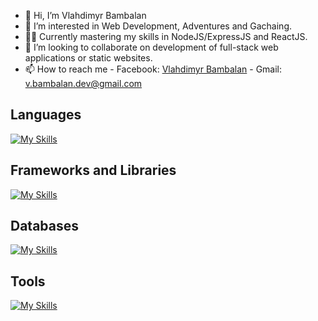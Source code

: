 - 👋 Hi, I’m Vlahdimyr Bambalan
- 👀 I’m interested in Web Development, Adventures and Gachaing.
- 👨‍💻 Currently mastering my skills in NodeJS/ExpressJS and ReactJS.
- 💞️ I’m looking to collaborate on development of full-stack web applications or static websites.
- 📫 How to reach me 
      - Facebook: [Vlahdimyr Bambalan](https://www.facebook.com/vlahdimyr) 
      - Gmail: v.bambalan.dev@gmail.com

## Languages
[![My Skills](https://skillicons.dev/icons?i=html,css,sass,javascript,php,cs)](https://skillicons.dev)

## Frameworks and Libraries 
[![My Skills](https://skillicons.dev/icons?i=nodejs,express,react,redux,jquery,laravel,bootstrap,tailwind)](https://skillicons.dev)

## Databases
[![My Skills](https://skillicons.dev/icons?i=mysql,sqlite,mongodb)](https://skillicons.dev)

## Tools
[![My Skills](https://skillicons.dev/icons?i=azure,vite,vscode,visualstudio,figma,github,git,npm,postman)](https://skillicons.dev)

<!---
VlahdimyrLB/VlahdimyrLB is a ✨ special ✨ repository because its `README.md` (this file) appears on your GitHub profile.
You can click the Preview link to take a look at your changes.
--->
